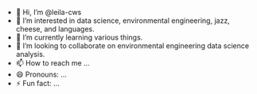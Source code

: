 - 👋 Hi, I’m @leila-cws
- 👀 I’m interested in data science, environmental engineering, jazz, cheese, and languages.
- 🌱 I’m currently learning various things.
- 💞️ I’m looking to collaborate on environmental engineering data science analysis.
- 📫 How to reach me ...
- 😄 Pronouns: ...
- ⚡ Fun fact: ...

<!---
leila-cws/leila-cws is a ✨ special ✨ repository because its `README.md` (this file) appears on your GitHub profile.
You can click the Preview link to take a look at your changes.
--->
